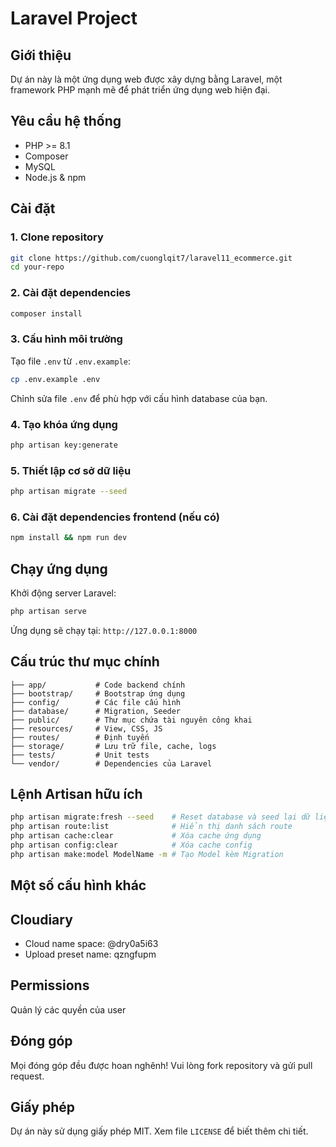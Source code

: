 # Laravel Project

## Giới thiệu

Dự án này là một ứng dụng web được xây dựng bằng Laravel, một framework PHP mạnh mẽ để phát triển ứng dụng web hiện đại.

## Yêu cầu hệ thống

-   PHP >= 8.1
-   Composer
-   MySQL
-   Node.js & npm

## Cài đặt

### 1. Clone repository

```bash
git clone https://github.com/cuonglqit7/laravel11_ecommerce.git
cd your-repo
```

### 2. Cài đặt dependencies

```bash
composer install
```

### 3. Cấu hình môi trường

Tạo file `.env` từ `.env.example`:

```bash
cp .env.example .env
```

Chỉnh sửa file `.env` để phù hợp với cấu hình database của bạn.

### 4. Tạo khóa ứng dụng

```bash
php artisan key:generate
```

### 5. Thiết lập cơ sở dữ liệu

```bash
php artisan migrate --seed
```

### 6. Cài đặt dependencies frontend (nếu có)

```bash
npm install && npm run dev
```

## Chạy ứng dụng

Khởi động server Laravel:

```bash
php artisan serve
```

Ứng dụng sẽ chạy tại: `http://127.0.0.1:8000`

## Cấu trúc thư mục chính

```
├── app/           # Code backend chính
├── bootstrap/     # Bootstrap ứng dụng
├── config/        # Các file cấu hình
├── database/      # Migration, Seeder
├── public/        # Thư mục chứa tài nguyên công khai
├── resources/     # View, CSS, JS
├── routes/        # Định tuyến
├── storage/       # Lưu trữ file, cache, logs
├── tests/         # Unit tests
└── vendor/        # Dependencies của Laravel
```

## Lệnh Artisan hữu ích

```bash
php artisan migrate:fresh --seed    # Reset database và seed lại dữ liệu
php artisan route:list              # Hiển thị danh sách route
php artisan cache:clear             # Xóa cache ứng dụng
php artisan config:clear            # Xóa cache config
php artisan make:model ModelName -m # Tạo Model kèm Migration
```

## Một số cấu hình khác

## Cloudiary

-   Cloud name space: @dry0a5i63
-   Upload preset name: qzngfupm

## Permissions

Quản lý các quyền của user

## Đóng góp

Mọi đóng góp đều được hoan nghênh! Vui lòng fork repository và gửi pull request.

## Giấy phép

Dự án này sử dụng giấy phép MIT. Xem file `LICENSE` để biết thêm chi tiết.

